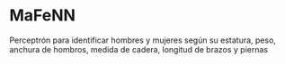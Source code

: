 # MaFeNN
Perceptrón para identificar hombres y mujeres según su estatura, peso, anchura de hombros, medida de cadera, longitud de brazos y piernas
